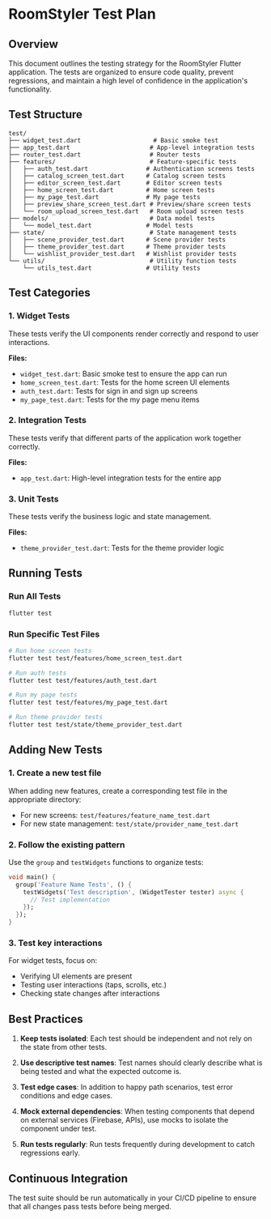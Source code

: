 # RoomStyler Test Plan

## Overview
This document outlines the testing strategy for the RoomStyler Flutter application. The tests are organized to ensure code quality, prevent regressions, and maintain a high level of confidence in the application's functionality.

## Test Structure
```
test/
├── widget_test.dart                    # Basic smoke test
├── app_test.dart                      # App-level integration tests
├── router_test.dart                   # Router tests
├── features/                          # Feature-specific tests
│   ├── auth_test.dart                # Authentication screens tests
│   ├── catalog_screen_test.dart      # Catalog screen tests
│   ├── editor_screen_test.dart       # Editor screen tests
│   ├── home_screen_test.dart         # Home screen tests
│   ├── my_page_test.dart             # My page tests
│   ├── preview_share_screen_test.dart # Preview/share screen tests
│   └── room_upload_screen_test.dart   # Room upload screen tests
├── models/                            # Data model tests
│   └── model_test.dart               # Model tests
├── state/                             # State management tests
│   ├── scene_provider_test.dart      # Scene provider tests
│   ├── theme_provider_test.dart      # Theme provider tests
│   └── wishlist_provider_test.dart   # Wishlist provider tests
└── utils/                             # Utility function tests
    └── utils_test.dart               # Utility tests
```

## Test Categories

### 1. Widget Tests
These tests verify the UI components render correctly and respond to user interactions.

**Files:**
- `widget_test.dart`: Basic smoke test to ensure the app can run
- `home_screen_test.dart`: Tests for the home screen UI elements
- `auth_test.dart`: Tests for sign in and sign up screens
- `my_page_test.dart`: Tests for the my page menu items

### 2. Integration Tests
These tests verify that different parts of the application work together correctly.

**Files:**
- `app_test.dart`: High-level integration tests for the entire app

### 3. Unit Tests
These tests verify the business logic and state management.

**Files:**
- `theme_provider_test.dart`: Tests for the theme provider logic

## Running Tests

### Run All Tests
```bash
flutter test
```

### Run Specific Test Files
```bash
# Run home screen tests
flutter test test/features/home_screen_test.dart

# Run auth tests
flutter test test/features/auth_test.dart

# Run my page tests
flutter test test/features/my_page_test.dart

# Run theme provider tests
flutter test test/state/theme_provider_test.dart
```

## Adding New Tests

### 1. Create a new test file
When adding new features, create a corresponding test file in the appropriate directory:
- For new screens: `test/features/feature_name_test.dart`
- For new state management: `test/state/provider_name_test.dart`

### 2. Follow the existing pattern
Use the `group` and `testWidgets` functions to organize tests:
```dart
void main() {
  group('Feature Name Tests', () {
    testWidgets('Test description', (WidgetTester tester) async {
      // Test implementation
    });
  });
}
```

### 3. Test key interactions
For widget tests, focus on:
- Verifying UI elements are present
- Testing user interactions (taps, scrolls, etc.)
- Checking state changes after interactions

## Best Practices

1. **Keep tests isolated**: Each test should be independent and not rely on the state from other tests.

2. **Use descriptive test names**: Test names should clearly describe what is being tested and what the expected outcome is.

3. **Test edge cases**: In addition to happy path scenarios, test error conditions and edge cases.

4. **Mock external dependencies**: When testing components that depend on external services (Firebase, APIs), use mocks to isolate the component under test.

5. **Run tests regularly**: Run tests frequently during development to catch regressions early.

## Continuous Integration
The test suite should be run automatically in your CI/CD pipeline to ensure that all changes pass tests before being merged.
